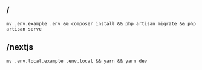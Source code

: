 ## /

`mv .env.example .env && composer install && php artisan migrate && php artisan serve`

## /nextjs

`mv .env.local.example .env.local && yarn && yarn dev`
